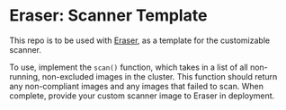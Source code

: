 # Eraser: Scanner Template

This repo is to be used with [Eraser](https://github.com/Azure/eraser), as a template for the customizable scanner.

To use, implement the `scan()` function, which takes in a list of all non-running, non-excluded images in the cluster. This function should return any non-compliant images and any images that failed to scan. When complete, provide your custom scanner image to Eraser in deployment.
